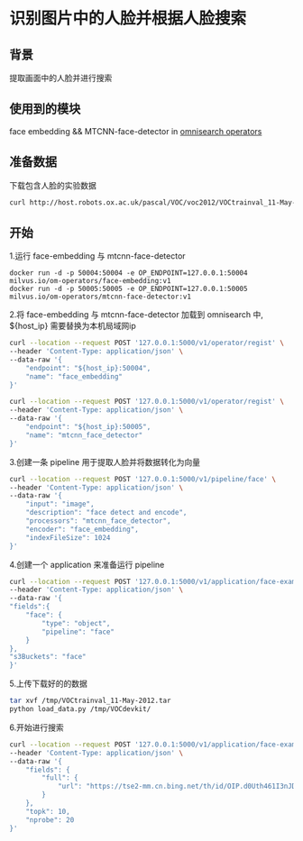 # 识别图片中的人脸并根据人脸搜索

##  背景
提取画面中的人脸并进行搜索
##  使用到的模块
face embedding && MTCNN-face-detector  in [omnisearch operators](https://github.com/ReigenAraka/omnisearch-operators)
##  准备数据
下载包含人脸的实验数据
```bash
curl http://host.robots.ox.ac.uk/pascal/VOC/voc2012/VOCtrainval_11-May-2012.tar -o /tmp/VOCtrainval_11-May-2012.tar
```


## 开始
1.运行 face-embedding 与 mtcnn-face-detector 

    docker run -d -p 50004:50004 -e OP_ENDPOINT=127.0.0.1:50004 milvus.io/om-operators/face-embedding:v1
    docker run -d -p 50005:50005 -e OP_ENDPOINT=127.0.0.1:50005 milvus.io/om-operators/mtcnn-face-detector:v1

2.将 face-embedding 与 mtcnn-face-detector 加载到 omnisearch 中, ${host_ip} 需要替换为本机局域网ip
```bash
curl --location --request POST '127.0.0.1:5000/v1/operator/regist' \
--header 'Content-Type: application/json' \
--data-raw '{
    "endpoint": "${host_ip}:50004",
    "name": "face_embedding"
}'
	
curl --location --request POST '127.0.0.1:5000/v1/operator/regist' \
--header 'Content-Type: application/json' \
--data-raw '{
    "endpoint": "${host_ip}:50005",
    "name": "mtcnn_face_detector"
}'
```
    
3.创建一条 pipeline 用于提取人脸并将数据转化为向量
```bash
curl --location --request POST '127.0.0.1:5000/v1/pipeline/face' \
--header 'Content-Type: application/json' \
--data-raw '{
	"input": "image",
	"description": "face detect and encode",
	"processors": "mtcnn_face_detector",
	"encoder": "face_embedding",
	"indexFileSize": 1024
}'
```
4.创建一个 application 来准备运行 pipeline
```bash
curl --location --request POST '127.0.0.1:5000/v1/application/face-example' \
--header 'Content-Type: application/json' \
--data-raw '{
"fields":{
	"face": {
		"type": "object",
		"pipeline": "face"
 	}
},
"s3Buckets": "face"
}'
```
5.上传下载好的的数据
```bash
tar xvf /tmp/VOCtrainval_11-May-2012.tar
python load_data.py /tmp/VOCdevkit/
```
6.开始进行搜索
```bash
curl --location --request POST '127.0.0.1:5000/v1/application/face-example/search' \
--header 'Content-Type: application/json' \
--data-raw '{
	"fields": {
        "full": {
            "url": "https://tse2-mm.cn.bing.net/th/id/OIP.d0Uth461I3nJDr28WXudhgHaHa?w=204&h=189&c=7&o=5&dpr=2&pid=1.7"
        }
    },
    "topk": 10,
    "nprobe": 20
}'
```
